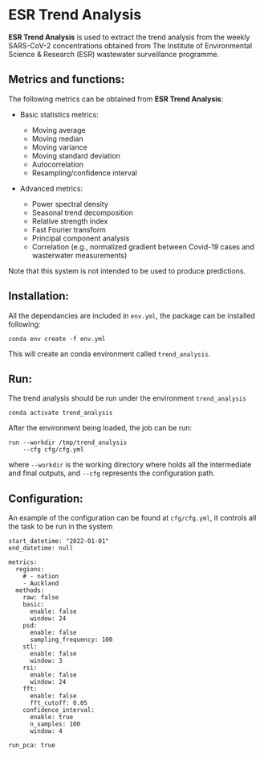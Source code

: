 # ESR Trend Analysis

**ESR Trend Analysis** is used to extract the trend analysis from the weekly SARS-CoV-2 concentrations obtained from The Institute of Environmental Science & Research (ESR) wastewater surveillance programme.

## Metrics and functions:
The following metrics can be obtained from **ESR Trend Analysis**:

 - Basic statistics metrics:
    - Moving average
    - Moving median
    - Moving variance
    - Moving standard deviation
    - Autocorrelation
    - Resampling/confidence interval

  - Advanced metrics:
    - Power spectral density
    - Seasonal trend decomposition
    - Relative strength index
    - Fast Fourier transform
    - Principal component analysis
    - Correlation (e.g., normalized gradient between Covid-19 cases and wasterwater measurements)

Note that this system is not intended to be used to produce predictions.

## Installation:
All the dependancies are included in ``env.yml``, the package can be installed following:
```
conda env create -f env.yml
```
This will create an conda environment called ``trend_analysis``.

## Run:
The trend analysis should be run under the environment ``trend_analysis``
```
conda activate trend_analysis
```

After the environment being loaded, the job can be run:
```
run --workdir /tmp/trend_analysis
    --cfg cfg/cfg.yml
```
where ``--workdir`` is the working directory where holds all the intermediate and final outputs, and ``--cfg`` represents the configuration path.

## Configuration:
An example of the configuration can be found at ``cfg/cfg.yml``, it controls all the task to be run in the system

  ```
  start_datetime: "2022-01-01"
  end_datetime: null

  metrics:
    regions:
      # - nation
      - Auckland
    methods:
      raw: false
      basic:
        enable: false
        window: 24
      psd:
        enable: false
        sampling_frequency: 100
      stl:
        enable: false
        window: 3
      rsi:
        enable: false
        window: 24
      fft:
        enable: false
        fft_cutoff: 0.05
      confidence_interval:
        enable: true
        n_samples: 100
        window: 4

  run_pca: true
  ```









